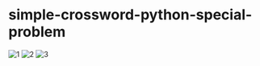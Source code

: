 # simple-crossword-python-special-problem
![1](https://user-images.githubusercontent.com/89894972/159137904-4714465f-2372-46f9-b92b-0d4f0569ae76.jpeg)
![2](https://user-images.githubusercontent.com/89894972/159137911-f3d17582-8b7f-4bd7-87c8-77928e0e8ffc.jpeg)
![3](https://user-images.githubusercontent.com/89894972/159137917-107364d6-435f-432a-b4e9-ae425c179354.jpeg)
